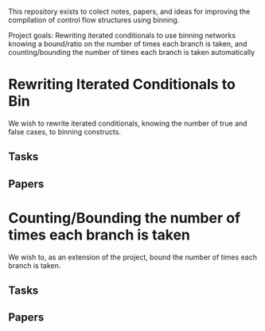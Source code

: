 This repository exists to colect notes, papers, and ideas for improving the compilation of control flow structures using binning.

Project goals:
Rewriting iterated conditionals to use binning networks knowing a bound/ratio on the number of times each branch is taken,
and counting/bounding the number of times each branch is taken automatically

# Rewriting Iterated Conditionals to Bin
We wish to rewrite iterated conditionals, knowing the number of true and false cases, to binning constructs.
## Tasks
## Papers

# Counting/Bounding the number of times each branch is taken
We wish to, as an extension of the project, bound the number of times each branch is taken.
## Tasks
## Papers
